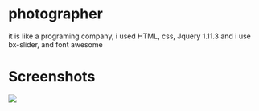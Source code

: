 # photographer
it is like a programing company, i used HTML, css, Jquery 1.11.3 and i use bx-slider, and font awesome 

# Screenshots

<img src="photographer.png">
